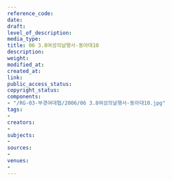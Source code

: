 ```yaml
---
reference_code: 
date: 
draft: 
level_of_description: 
media_type: 
title: 06 3.8여성의날행사-동아대10
description: 
weight: 
modified_at: 
created_at: 
link: 
public_access_status: 
copyright_status: 
components:
- "/RG-03-부경여대협/2006/06 3.8여성의날행사-동아대10.jpg"
tags:
- 
creators:
- 
subjects:
- 
sources:
- 
venues:
- 
---
```

